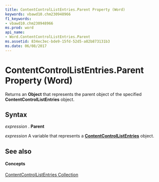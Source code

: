 ```yaml
---
title: ContentControlListEntries.Parent Property (Word)
keywords: vbawd10.chm230948966
f1_keywords:
- vbawd10.chm230948966
ms.prod: word
api_name:
- Word.ContentControlListEntries.Parent
ms.assetid: 834ec3ec-bde9-15fd-52d5-a82b873131b3
ms.date: 06/08/2017
---
```



# ContentControlListEntries.Parent Property (Word)

Returns an **Object** that represents the parent object of the specified **ContentControlListEntries** object.


## Syntax

 _expression_ . **Parent**

 _expression_ A variable that represents a **[ContentControlListEntries](contentcontrollistentries-object-word.md)** object.


## See also


#### Concepts


[ContentControlListEntries Collection](contentcontrollistentries-object-word.md)

